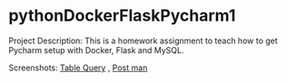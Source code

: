 # pythonDockerFlaskPycharm1
Project Description: 
This is a homework assignment to teach how to get Pycharm setup with Docker, Flask and MySQL.

Screenshots:
[Table Query](/screenshots/query1.png) , 
[Post man](/screenshots/postman1.png)

